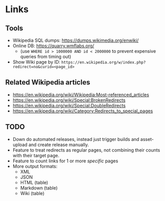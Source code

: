 # Links

## Tools

* Wikipedia SQL dumps: https://dumps.wikimedia.org/enwiki/
* Online DB: https://quarry.wmflabs.org/
  - (use `WHERE id > 1000000 AND id < 2000000` to prevent expensive queries from timing out)
* Show Wiki page by ID: `https://en.wikipedia.org/w/index.php?redirect=no&curid=<page_id>`

## Related Wikipedia articles

* https://en.wikipedia.org/wiki/Wikipedia:Most-referenced_articles
* https://en.wikipedia.org/wiki/Special:BrokenRedirects
* https://en.wikipedia.org/wiki/Special:DoubleRedirects
* https://en.wikipedia.org/wiki/Category:Redirects_to_special_pages

## TODO

* Down do automated releases, instead just trigger builds and asset-upload and create release
  manually.
* Feature to treat redirects as regular pages, not combining their counts with their target page.
* Feature to count links for 1 or more *specific* pages
* More output formats:
  - XML
  - JSON
  - HTML (table)
  - Markdown (table)
  - Wiki (table)

